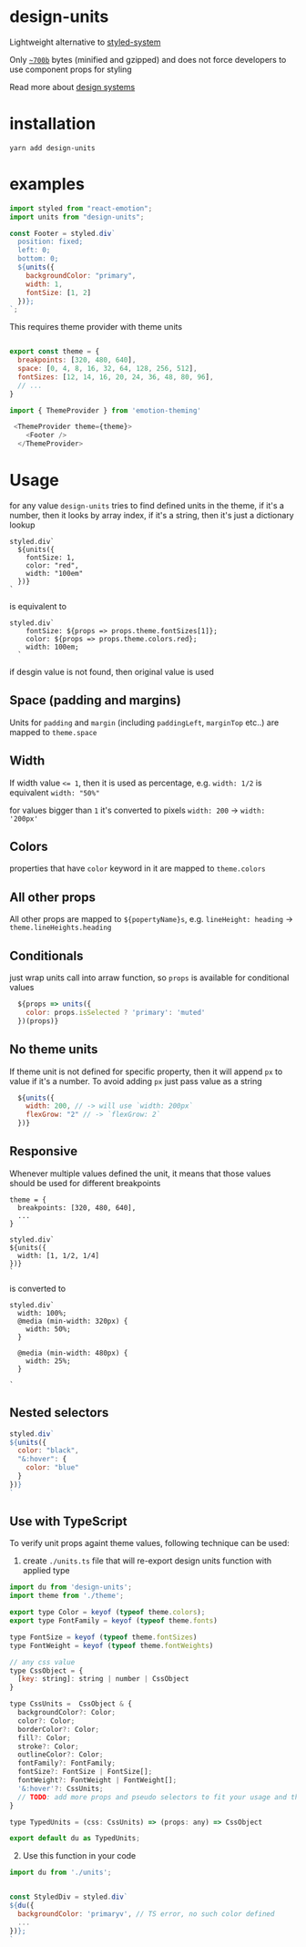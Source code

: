 # design-units 
Lightweight alternative to [styled-system](https://github.com/jxnblk/styled-system)

Only [`~700b`](https://bundlephobia.com/result?p=design-units) bytes (minified and gzipped) and does not force developers to use component props for styling

Read more about [design systems](https://varun.ca/styled-system/)

# installation 

`yarn add design-units`

# examples

```js
import styled from "react-emotion";
import units from "design-units";

const Footer = styled.div`
  position: fixed;
  left: 0;
  bottom: 0;
  ${units({
    backgroundColor: "primary",
    width: 1,
    fontSize: [1, 2]
  })};
`;

```

This requires theme provider with theme units 

```js

export const theme = {
  breakpoints: [320, 480, 640],
  space: [0, 4, 8, 16, 32, 64, 128, 256, 512],
  fontSizes: [12, 14, 16, 20, 24, 36, 48, 80, 96],
  // ...
}

import { ThemeProvider } from 'emotion-theming'

 <ThemeProvider theme={theme}>
    <Footer />
  </ThemeProvider>

```

# Usage
for any value `design-units` tries to find defined units in the theme, if it's a number, then it looks by array index, if it's a string, then it's just a dictionary lookup

```
styled.div`
  ${units({
    fontSize: 1,
    color: "red",
    width: "100em"
  })}
`  
```  
  is equivalent to 
```
styled.div`
    fontSize: ${props => props.theme.fontSizes[1]};
    color: ${props => props.theme.colors.red};
    width: 100em;
  `
```
if desgin value is not found, then original value is used

## Space (padding and margins)

Units for `padding` and `margin` (including `paddingLeft`, `marginTop` etc..) are mapped to `theme.space`

## Width
If width value `<= 1`, then it is used as percentage, e.g. 
`width: 1/2` is equivalent `width: "50%"`

for values bigger than `1` it's converted to pixels `width: 200` -> `width: '200px'`

## Colors 
properties that have `color` keyword in it are mapped to `theme.colors`

## All other props
All other props are mapped to `${popertyName}s`, e.g. `lineHeight: heading` -> `theme.lineHeights.heading`

## Conditionals

just wrap units call into arraw function, so `props` is available for conditional values
```js
  ${props => units({
    color: props.isSelected ? 'primary': 'muted'
  })(props)}
```

## No theme units
If theme unit is not defined for specific property, then it will append `px` to value if it's a number. To avoid adding `px` just pass value as a string 

```js
  ${units({
    width: 200, // -> will use `width: 200px` 
    flexGrow: "2" // -> `flexGrow: 2`
  })}
```

## Responsive 
Whenever multiple values defined the unit, it means that those values should be used for different breakpoints 

```
theme = { 
  breakpoints: [320, 480, 640],
  ...
}

styled.div`
${units({
  width: [1, 1/2, 1/4]
})}
`
```
is converted to

```
styled.div`
  width: 100%;
  @media (min-width: 320px) {
    width: 50%;
  }  

  @media (min-width: 480px) {
    width: 25%;
  }

`
```

## Nested selectors 
```js
styled.div`
${units({
  color: "black", 
  "&:hover": {
    color: "blue"
  }
})}
`

```

## Use with TypeScript 

To verify unit props againt theme values, following technique can be used: 

1) create `./units.ts` file that will re-export design units function with applied type

```js
import du from 'design-units';
import theme from './theme';

export type Color = keyof (typeof theme.colors);
export type FontFamily = keyof (typeof theme.fonts)

type FontSize = keyof (typeof theme.fontSizes)
type FontWeight = keyof (typeof theme.fontWeights)

// any css value
type CssObject = {
  [key: string]: string | number | CssObject
}

type CssUnits =  CssObject & {
  backgroundColor?: Color;
  color?: Color;
  borderColor?: Color;
  fill?: Color;
  stroke?: Color;
  outlineColor?: Color;
  fontFamily?: FontFamily;
  fontSize?: FontSize | FontSize[];
  fontWeight?: FontWeight | FontWeight[];
  '&:hover'?: CssUnits;
  // TODO: add more props and pseudo selectors to fit your usage and theme
}

type TypedUnits = (css: CssUnits) => (props: any) => CssObject

export default du as TypedUnits;
```

2) Use this function in your code 

```js
import du from './units';


const StyledDiv = styled.div`
${du({
  backgroundColor: 'primaryv', // TS error, no such color defined
  ...
})};
`
```
